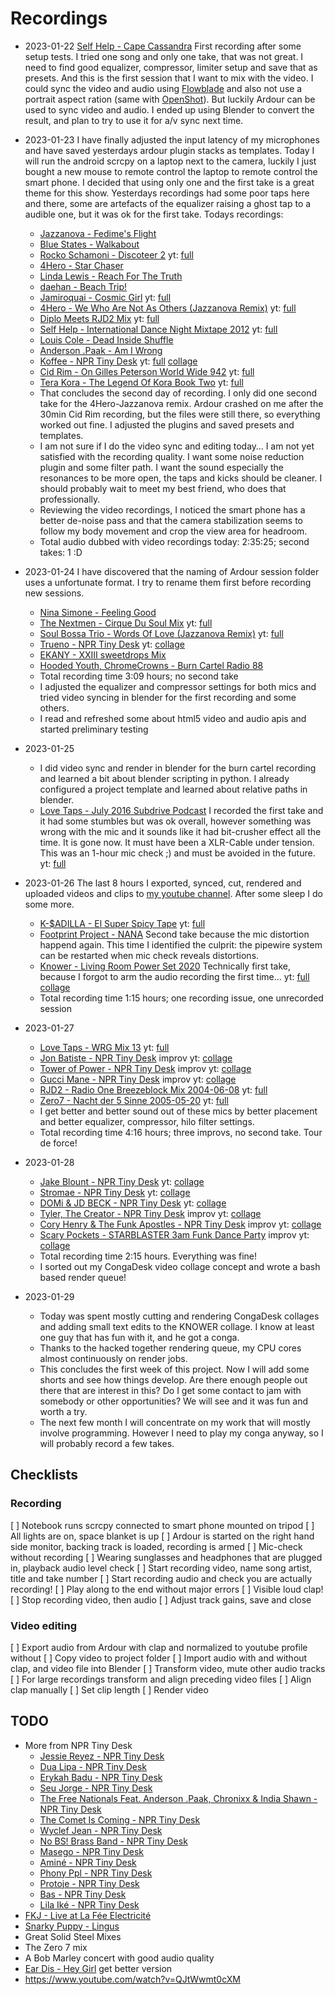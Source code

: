 Recordings
==========

 * 2023-01-22 [Self Help - Cape Cassandra](https://soundcloud.com/djselfhelp/dj-self-help-cape-cassandra)
   First recording after some setup tests. I tried one song and only one take, that was not great.
   I need to find good equalizer, compressor, limiter setup and save that as presets. And this is
   the first session that I want to mix with the video.
   I could sync the video and audio using [Flowblade](https://jliljebl.github.io/flowblade/) and
   also not use a portrait aspect ration (same with [OpenShot](https://www.openshot.org/)). But
   luckily Ardour can be used to sync video and audio. I ended up using Blender to convert the
   result, and plan to try to use it for a/v sync next time.

 * 2023-01-23 I have finally adjusted the input latency of my microphones and have saved yesterdays
   ardour plugin stacks as templates. Today I will run the android scrcpy on a laptop next to the
   camera, luckily I just bought a new mouse to remote control the laptop to remote control the
   smart phone.
   I decided that using only one and the first take is a great theme for this show. Yesterdays
   recordings had some poor taps here and there, some are artefacts of the equalizer raising a ghost
   tap to a audible one, but it was ok for the first take. Todays recordings:
   * [Jazzanova - Fedime's Flight](https://soundcloud.com/jazzanova/jazzanova-fedimes-flight)
   * [Blue States - Walkabout](https://soundcloud.com/bluestates/walkabout)
   * [Rocko Schamoni - Discoteer 2](https://www.youtube.com/watch?v=V9OnbnlGveg)
     yt: [full](https://www.youtube.com/watch?v=J1ZKtI4mjso)
   * [4Hero - Star Chaser](https://youtu.be/dvVZIxUb7Rg)
   * [Linda Lewis - Reach For The Truth](https://www.youtube.com/watch?v=RDdX0YyLCRs)
   * [daehan - Beach Trip!](https://soundcloud.com/daehanseo/beach-trip-1)
   * [Jamiroquai - Cosmic Girl](https://www.youtube.com/watch?v=D-NvQ6VJYtE)
     yt: [full](https://www.youtube.com/watch?v=FvN9UbfWYUU)
   * [4Hero - We Who Are Not As Others (Jazzanova Remix)](https://youtu.be/3KD_LgYsILI)
     yt: [full](https://youtu.be/RiXHy2mBIcg)
   * [Diplo Meets RJD2 Mix](https://www.youtube.com/watch?v=cj5h1o8XRnk)
     yt: [full](https://youtu.be/Dvgv8RipGB0)
   * [Self Help - International Dance Night Mixtape 2012](https://soundcloud.com/djselfhelp/dj-self-help-international)
     yt: [full](https://youtu.be/h8Uyaf74qpk)
   * [Louis Cole - Dead Inside Shuffle](https://soundcloud.com/louiscole/dead-inside-shuffle)
   * [Anderson .Paak - Am I Wrong](https://soundcloud.com/andersonpaak/am-i-wrong-anderson-paak)
   * [Koffee - NPR Tiny Desk](https://www.youtube.com/watch?v=0Cmzn8BIOdA)
     yt: [full](https://youtu.be/vG-SLVJTZs0) [collage](https://youtu.be/OysJFD_BxtQ)
   * [Cid Rim - On Gilles Peterson World Wide 942](https://soundcloud.com/worldwide-fm/gpww942-cidrim-mix)
     yt: [full](https://youtu.be/o7YRKBEJsBM)
   * [Tera Kora - The Legend Of Kora Book Two](https://soundcloud.com/tera-kora/the-legend-of-kora-remixes-edits-book-two)
     yt: [full](https://youtu.be/tuZpUrqhtPM)
   * That concludes the second day of recording. I only did one second take for the 4Hero-Jazzanova
     remix. Ardour crashed on me after the 30min Cid Rim recording, but the files were still there,
     so everything worked out fine. I adjusted the plugins and saved presets and templates.
   * I am not sure if I do the video sync and editing today… I am not yet satisfied with the
     recording quality. I want some noise reduction plugin and some filter path. I want the sound
     especially the resonances to be more open, the taps and kicks should be cleaner. I should
     probably wait to meet my best friend, who does that professionally.
   * Reviewing the video recordings, I noticed the smart phone has a better de-noise pass and that
     the camera stabilization seems to follow my body movement and crop the view area for headroom.
   * Total audio dubbed with video recordings today: 2:35:25; second takes: 1 :D

 * 2023-01-24 I have discovered that the naming of Ardour session folder uses a unfortunate format.
   I try to rename them first before recording new sessions.
   * [Nina Simone - Feeling Good](https://www.youtube.com/watch?v=oHRNrgDIJfo)
   * [The Nextmen - Cirque Du Soul Mix](https://www.mixcloud.com/thenextmen/cirque-du-soul-nextmen-mix/)
     yt: [full](https://www.youtube.com/watch?v=vzd615yaguk)
   * [Soul Bossa Trio - Words Of Love (Jazzanova Remix)](https://www.youtube.com/watch?v=BUTyasfhI-g)
     yt: [full](https://youtu.be/Qp-Nnv4d9PE)
   * [Trueno - NPR Tiny Desk](https://youtu.be/2C-WmZQABLQ)
     yt: [collage](https://youtu.be/X7eJ3ohdH7E)
   * [EKANY - XXIII sweetdrops Mix](https://soundcloud.com/xxiiibeats/sweetdrops-056-w-ekany)
   * [Hooded Youth, ChromeCrowns - Burn Cartel Radio 88](https://soundcloud.com/burncartel/bc-radio-episode-88?in=hoodedyouth/sets/burn-cartel-radio-episode-88)
   * Total recording time 3:09 hours; no second take
   * I adjusted the equalizer and compressor settings for both mics and tried video syncing in
     blender for the first recording and some others.
   * I read and refreshed some about html5 video and audio apis and started preliminary testing

 * 2023-01-25
   * I did video sync and render in blender for the burn cartel recording and learned a bit about
     blender scripting in python. I already configured a project template and learned about relative
     paths in blender.
   * [Love Taps - July 2016 Subdrive Podcast](https://soundcloud.com/subdrive/subdrive-podcast-episode-11-july-2016-love-taps)
     I recorded the first take and it had some stumbles but was ok overall, however something was
     wrong with the mic and it sounds like it had bit-crusher effect all the time. It is gone now.
     It must have been a XLR-Cable under tension. This was an 1-hour mic check ;) and must be
     avoided in the future.
     yt: [full](https://www.youtube.com/watch?v=I5-xhoKfKcU)

 * 2023-01-26 The last 8 hours I exported, synced, cut, rendered and uploaded videos and clips to
   [my youtube channel](https://m.youtube.com/@mbnull). After some sleep I do some more.
   * [K-$ADILLA - El Super Spicy Tape](https://soundcloud.com/thunderstone-labs/sst)
     yt: [full](https://youtu.be/etgSMNBt7zo)
   * [Footprint Project - NANA](https://soundcloud.com/lalonova/footprint-project-nana-radio-edit)
     Second take because the mic distortion happend again. This time I identified the culprit: the
     pipewire system can be restarted when mic check reveals distortions.
   * [Knower - Living Room Power Set 2020](https://youtu.be/atBO6e7k5Wo)
     Technically first take, because I forgot to arm the audio recording the first time…
     yt: [full](https://youtu.be/_kSwVKgBf34) [collage](https://youtu.be/HDGdZgN45Bw)
   * Total recording time 1:15 hours; one recording issue, one unrecorded session

 * 2023-01-27
   * [Love Taps - WRG Mix 13](https://soundcloud.com/wrgmag/whats-really-good-mix-series-vol-13-by-love-taps)
     yt: [full](https://youtu.be/ccr00pGE6Zo)
   * [Jon Batiste - NPR Tiny Desk](https://youtu.be/ze4xcmBFvaE) improv
     yt: [collage](https://youtu.be/rl-B1mV1DKc)
   * [Tower of Power - NPR Tiny Desk](https://www.youtube.com/watch?v=IDksWTzZQ2c) improv
     yt: [collage](https://youtu.be/xkqZ07QxyKM)
   * [Gucci Mane - NPR Tiny Desk](https://youtu.be/wlFQjExxD4U) improv
     yt: [collage](https://youtu.be/MhOOm6QO85k)
   * [RJD2 - Radio One Breezeblock Mix 2004-06-08](https://www.last.fm/music/RJD2/_/Breezeblock+Mix+08-06-2004)
     yt: [full](https://youtu.be/Bg1yADd6d34)
   * [Zero7 - Nacht der 5 Sinne 2005-05-20](https://soundcloud.com/martin-schnabel-5/zero7-nacht-der-5-sinne-2005-05-20)
     yt: [full](https://youtu.be/mNMzrspRpXE)
   * I get better and better sound out of these mics by better placement and better equalizer,
     compressor, hilo filter settings.
   * Total recording time 4:16 hours; three improvs, no second take. Tour de force!

 * 2023-01-28
   * [Jake Blount - NPR Tiny Desk](https://youtu.be/uMPFEXq1eSU)
     yt: [collage](https://youtu.be/8urfCyWwXRY)
   * [Stromae - NPR Tiny Desk](https://youtu.be/6dkDepLX0rk)
     yt: [collage](https://youtu.be/8BFcXfSqUm0)
   * [DOMi & JD BECK - NPR Tiny Desk](https://youtu.be/ANPbOxaRIO0)
     yt: [collage](https://youtu.be/kn698m7dWOw)
   * [Tyler, The Creator - NPR Tiny Desk](https://youtu.be/N1w-hDiJ4dM) improv
     yt: [collage](https://youtu.be/MqA3_wY8Abk)
   * [Cory Henry & The Funk Apostles - NPR Tiny Desk](https://youtu.be/6m0lk3M3_Ts) improv
     yt: [collage](https://youtu.be/goDTCDAJKmY)
   * [Scary Pockets - STARBLASTER 3am Funk Dance Party](https://youtu.be/1UOVLdPslmo) improv
     yt: [collage]()
   * Total recording time 2:15 hours. Everything was fine!
   * I sorted out my CongaDesk video collage concept and wrote a bash based render queue!

 * 2023-01-29
   * Today was spent mostly cutting and rendering CongaDesk collages and adding small text edits to
     the KNOWER collage. I know at least one guy that has fun with it, and he got a conga.
   * Thanks to the hacked together rendering queue, my CPU cores almost continuously on render jobs.
   * This concludes the first week of this project. Now I will add some shorts and see how things
     develop. Are there enough people out there that are interest in this? Do I get some contact to
     jam with somebody or other opportunities? We will see and it was fun and worth a try.
   * The next few month I will concentrate on my work that will mostly involve programming. However
     I need to play my conga anyway, so I will probably record a few takes.

Checklists
----------

### Recording

 [ ] Notebook runs scrcpy connected to smart phone mounted on tripod
 [ ] All lights are on, space blanket is up
 [ ] Ardour is started on the right hand side monitor, backing track is loaded, recording is armed
 [ ] Mic-check without recording
 [ ] Wearing sunglasses and headphones that are plugged in, playback audio level check
 [ ] Start recording video, name song artist, title and take number
 [ ] Start recording audio and check you are actually recording!
 [ ] Play along to the end without major errors
 [ ] Visible loud clap!
 [ ] Stop recording video, then audio
 [ ] Adjust track gains, save and close

### Video editing

 [ ] Export audio from Ardour with clap and normalized to youtube profile without
 [ ] Copy video to project folder
 [ ] Import audio with and without clap, and video file into Blender
 [ ] Transform video, mute other audio tracks
 [ ] For large recordings transform and align preceding video files
 [ ] Align clap manually
 [ ] Set clip length
 [ ] Render video

TODO
----

   * More from NPR Tiny Desk
     * [Jessie Reyez - NPR Tiny Desk](https://www.youtube.com/watch?v=wSl5_RDCfrQ)
     * [Dua Lipa - NPR Tiny Desk](https://www.youtube.com/watch?v=F4neLJQC1_E)
     * [Erykah Badu - NPR Tiny Desk](https://www.youtube.com/watch?v=4cfmEgpOOZk)
     * [Seu Jorge - NPR Tiny Desk](https://www.youtube.com/watch?v=2Ws_5-hiqao)
     * [The Free Nationals Feat. Anderson .Paak, Chronixx & India Shawn - NPR Tiny Desk](https://www.youtube.com/watch?v=y1VKZUg8XZA)
     * [The Comet Is Coming - NPR Tiny Desk](https://www.youtube.com/watch?v=gpfpYTmohAk)
     * [Wyclef Jean - NPR Tiny Desk](https://www.youtube.com/watch?v=EhnLJwmEy_k)
     * [No BS! Brass Band - NPR Tiny Desk](https://www.youtube.com/watch?v=MEjNggZsWow)
     * [Masego - NPR Tiny Desk](https://www.youtube.com/watch?v=K6tzeZLjUNE)
     * [Aminé - NPR Tiny Desk](https://www.youtube.com/watch?v=l0MqlDbZ_as)
     * [Phony Ppl - NPR Tiny Desk](https://www.youtube.com/watch?v=5gP0-sDkFS8)
     * [Protoje - NPR Tiny Desk](https://www.youtube.com/watch?v=CMyNMITOjro)
     * [Bas - NPR Tiny Desk](https://www.youtube.com/watch?v=m0bOq-sm-m8)
     * [Lila Iké - NPR Tiny Desk](https://www.youtube.com/watch?v=mbPa0QH_zxA)
   * [FKJ - Live at La Fée Electricité](https://www.youtube.com/watch?v=xuc9C-C6Ldw)
   * [Snarky Puppy - Lingus](https://www.youtube.com/watch?v=L_XJ_s5IsQc)
   * Great Solid Steel Mixes
   * The Zero 7 mix
   * A Bob Marley concert with good audio quality
   * [Ear Dis - Hey Girl](https://www.youtube.com/watch?v=ia8QIofFWgc) get better version
   * https://www.youtube.com/watch?v=QJtWwmt0cXM
